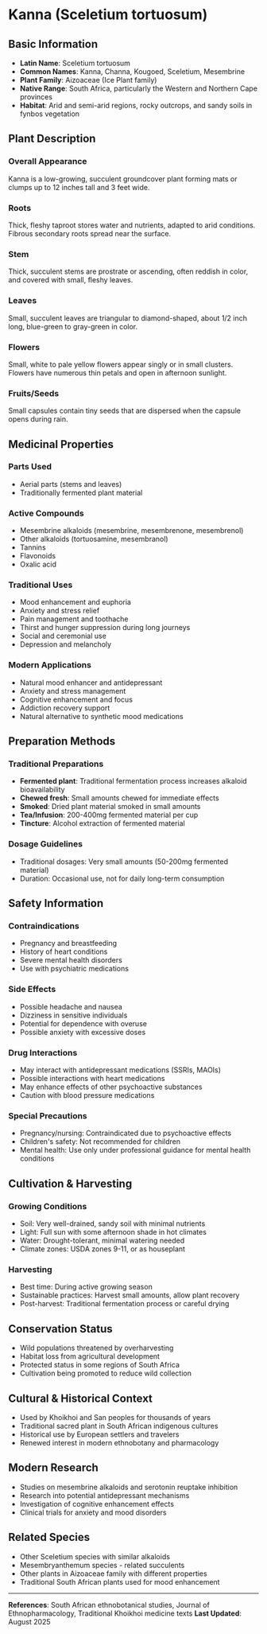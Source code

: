 # Kanna (Sceletium tortuosum)

## Basic Information
- **Latin Name**: Sceletium tortuosum
- **Common Names**: Kanna, Channa, Kougoed, Sceletium, Mesembrine
- **Plant Family**: Aizoaceae (Ice Plant family)
- **Native Range**: South Africa, particularly the Western and Northern Cape provinces
- **Habitat**: Arid and semi-arid regions, rocky outcrops, and sandy soils in fynbos vegetation

## Plant Description

### Overall Appearance
Kanna is a low-growing, succulent groundcover plant forming mats or clumps up to 12 inches tall and 3 feet wide.

### Roots
Thick, fleshy taproot stores water and nutrients, adapted to arid conditions. Fibrous secondary roots spread near the surface.

### Stem
Thick, succulent stems are prostrate or ascending, often reddish in color, and covered with small, fleshy leaves.

### Leaves
Small, succulent leaves are triangular to diamond-shaped, about 1/2 inch long, blue-green to gray-green in color.

### Flowers
Small, white to pale yellow flowers appear singly or in small clusters. Flowers have numerous thin petals and open in afternoon sunlight.

### Fruits/Seeds
Small capsules contain tiny seeds that are dispersed when the capsule opens during rain.

## Medicinal Properties

### Parts Used
- Aerial parts (stems and leaves)
- Traditionally fermented plant material

### Active Compounds
- Mesembrine alkaloids (mesembrine, mesembrenone, mesembrenol)
- Other alkaloids (tortuosamine, mesembranol)
- Tannins
- Flavonoids
- Oxalic acid

### Traditional Uses
- Mood enhancement and euphoria
- Anxiety and stress relief
- Pain management and toothache
- Thirst and hunger suppression during long journeys
- Social and ceremonial use
- Depression and melancholy

### Modern Applications
- Natural mood enhancer and antidepressant
- Anxiety and stress management
- Cognitive enhancement and focus
- Addiction recovery support
- Natural alternative to synthetic mood medications

## Preparation Methods

### Traditional Preparations
- **Fermented plant**: Traditional fermentation process increases alkaloid bioavailability
- **Chewed fresh**: Small amounts chewed for immediate effects
- **Smoked**: Dried plant material smoked in small amounts
- **Tea/Infusion**: 200-400mg fermented material per cup
- **Tincture**: Alcohol extraction of fermented material

### Dosage Guidelines
- Traditional dosages: Very small amounts (50-200mg fermented material)
- Duration: Occasional use, not for daily long-term consumption

## Safety Information

### Contraindications
- Pregnancy and breastfeeding
- History of heart conditions
- Severe mental health disorders
- Use with psychiatric medications

### Side Effects
- Possible headache and nausea
- Dizziness in sensitive individuals
- Potential for dependence with overuse
- Possible anxiety with excessive doses

### Drug Interactions
- May interact with antidepressant medications (SSRIs, MAOIs)
- Possible interactions with heart medications
- May enhance effects of other psychoactive substances
- Caution with blood pressure medications

### Special Precautions
- Pregnancy/nursing: Contraindicated due to psychoactive effects
- Children's safety: Not recommended for children
- Mental health: Use only under professional guidance for mental health conditions

## Cultivation & Harvesting

### Growing Conditions
- Soil: Very well-drained, sandy soil with minimal nutrients
- Light: Full sun with some afternoon shade in hot climates
- Water: Drought-tolerant, minimal watering needed
- Climate zones: USDA zones 9-11, or as houseplant

### Harvesting
- Best time: During active growing season
- Sustainable practices: Harvest small amounts, allow plant recovery
- Post-harvest: Traditional fermentation process or careful drying

## Conservation Status
- Wild populations threatened by overharvesting
- Habitat loss from agricultural development
- Protected status in some regions of South Africa
- Cultivation being promoted to reduce wild collection

## Cultural & Historical Context
- Used by Khoikhoi and San peoples for thousands of years
- Traditional sacred plant in South African indigenous cultures
- Historical use by European settlers and travelers
- Renewed interest in modern ethnobotany and pharmacology

## Modern Research
- Studies on mesembrine alkaloids and serotonin reuptake inhibition
- Research into potential antidepressant mechanisms
- Investigation of cognitive enhancement effects
- Clinical trials for anxiety and mood disorders

## Related Species
- Other Sceletium species with similar alkaloids
- Mesembryanthemum species - related succulents
- Other plants in Aizoaceae family with different properties
- Traditional South African plants used for mood enhancement

---

**References**: South African ethnobotanical studies, Journal of Ethnopharmacology, Traditional Khoikhoi medicine texts
**Last Updated**: August 2025